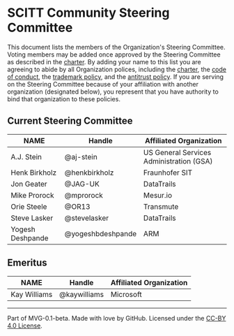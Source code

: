 # SCITT Community Steering Committee

This document lists the members of the Organization's Steering Committee.
Voting members may be added once approved by the Steering Committee as described in the [charter](./CHARTER.md).
By adding your name to this list you are agreeing to abide by all Organization polices, including the [charter](./CHARTER.md), the [code of conduct](./CODE-OF-CONDUCT.md), the [trademark policy](./TRADEMARKS.md), and the [antitrust policy](./ANTITRUST.md).
If you are serving on the Steering Committee because of your affiliation with another organization (designated below), you represent that you have authority to bind that organization to these policies.

## Current Steering Committee

| **NAME** | **Handle** | **Affiliated Organization** |
| --- | --- | --- |
| A.J. Stein       | @aj-stein         | US General Services Administration (GSA) |
| Henk Birkholz    | @henkbirkholz     | Fraunhofer SIT |
| Jon Geater       | @JAG-UK           | DataTrails     |
| Mike Prorock     | @mprorock         | Mesur.io       |
| Orie Steele      | @OR13             | Transmute      |
| Steve Lasker     | @stevelasker      | DataTrails     |
| Yogesh Deshpande | @yogeshbdeshpande | ARM            |

## Emeritus
| **NAME** | **Handle** | **Affiliated Organization** |
| --- | --- | --- |
| Kay Williams | @kaywilliams | Microsoft |
---
Part of MVG-0.1-beta.
Made with love by GitHub. Licensed under the [CC-BY 4.0 License](https://creativecommons.org/licenses/by-sa/4.0/).
